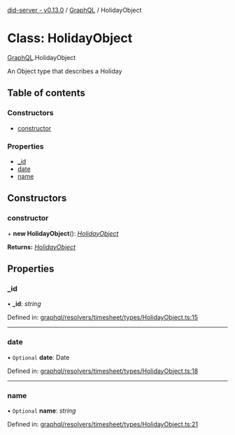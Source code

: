 [did-server - v0.13.0](../README.md) / [GraphQL](../modules/graphql.md) / HolidayObject

# Class: HolidayObject

[GraphQL](../modules/graphql.md).HolidayObject

An Object type that describes a Holiday

## Table of contents

### Constructors

- [constructor](graphql.holidayobject.md#constructor)

### Properties

- [\_id](graphql.holidayobject.md#_id)
- [date](graphql.holidayobject.md#date)
- [name](graphql.holidayobject.md#name)

## Constructors

### constructor

\+ **new HolidayObject**(): [*HolidayObject*](graphql.holidayobject.md)

**Returns:** [*HolidayObject*](graphql.holidayobject.md)

## Properties

### \_id

• **\_id**: *string*

Defined in: [graphql/resolvers/timesheet/types/HolidayObject.ts:15](https://github.com/Puzzlepart/did/blob/dev/server/graphql/resolvers/timesheet/types/HolidayObject.ts#L15)

___

### date

• `Optional` **date**: Date

Defined in: [graphql/resolvers/timesheet/types/HolidayObject.ts:18](https://github.com/Puzzlepart/did/blob/dev/server/graphql/resolvers/timesheet/types/HolidayObject.ts#L18)

___

### name

• `Optional` **name**: *string*

Defined in: [graphql/resolvers/timesheet/types/HolidayObject.ts:21](https://github.com/Puzzlepart/did/blob/dev/server/graphql/resolvers/timesheet/types/HolidayObject.ts#L21)
